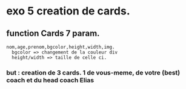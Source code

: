 # exo 5 creation de cards.
## function Cards 7 param. 
    nom,age,prenom,bgcolor,height,width,img.
      bgcolor => changement de la couleur div
      height/width => taille de celle ci. 

###  but : creation de 3 cards. 1 de vous-meme, de votre (best) coach et du head coach Elias